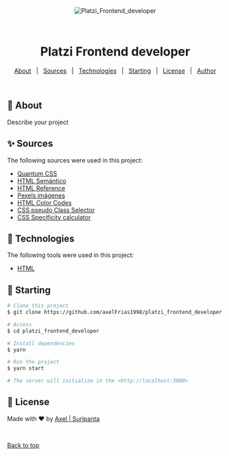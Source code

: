 <div align="center" id="top"> 
  <img src="./.github/app.gif" alt="Platzi_Frontend_developer" />

  &#xa0;

  <!-- <a href="https://platzi_frontend_developer.netlify.app">Demo</a> -->
</div>

<h1 align="center">Platzi Frontend developer</h1>

<!-- Status -->

<!-- <h4 align="center"> 
	🚧  Platzi_Frontend_developer 🚀 Under construction...  🚧
</h4> 

<hr> -->

<p align="center">
  <a href="#dart-about">About</a> &#xa0; | &#xa0; 
  <a href="#sparkles-features">Sources</a> &#xa0; | &#xa0;
  <a href="#rocket-technologies">Technologies</a> &#xa0; | &#xa0;
  <a href="#checkered_flag-starting">Starting</a> &#xa0; | &#xa0;
  <a href="#memo-license">License</a> &#xa0; | &#xa0;
  <a href="https://github.com/axelFrias1998" target="_blank">Author</a>
</p>

<br>

## :dart: About ##

Describe your project

## :sparkles: Sources ##

The following sources were used in this project:

- [Quantum CSS](https://hacks.mozilla.org/2017/08/inside-a-super-fast-css-engine-quantum-css-aka-stylo/)
- [HTML Semántico](https://www.espai.es/blog/2018/01/que-es-el-html-semantico/)
- [HTML Reference](https://htmlreference.io/)
- [Pexels imágenes](https://www.pexels.com/)
- [HTML Color Codes](https://htmlcolorcodes.com/)
- [CSS pseudo Class Selector](https://css-tricks.com/pseudo-class-selectors/)
- [CSS Specificity calculator](https://specificity.keegan.st/)


## :rocket: Technologies ##

The following tools were used in this project:

- [HTML](https://expo.io/)



## :checkered_flag: Starting ##

```bash
# Clone this project
$ git clone https://github.com/axelFrias1998/platzi_frontend_developer

# Access
$ cd platzi_frontend_developer

# Install dependencies
$ yarn

# Run the project
$ yarn start

# The server will initialize in the <http://localhost:3000>
```


## :memo: License ##

Made with :heart: by <a href="https://github.com/{{YOUR_GITHUB_USERNAME}}" target="_blank">Axel | Suripanta</a>

&#xa0;

<a href="#top">Back to top</a>
